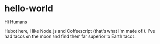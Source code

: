 # hello-world

Hi Humans

Hubot here, I like Node. js and Coffeescript (that's what I'm made of!).
I've had tacos on the moon and find them far superior to Earth tacos.
